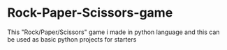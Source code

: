 # Rock-Paper-Scissors-game
This "Rock/Paper/Scissors" game i made in python language and this can be used as basic python projects for starters 
